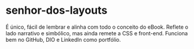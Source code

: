 # senhor-dos-layouts
É único, fácil de lembrar e alinha com todo o conceito do eBook.  Reflete o lado narrativo e simbólico, mas ainda remete a CSS e front-end.  Funciona bem no GitHub, DIO e LinkedIn como portfólio.
